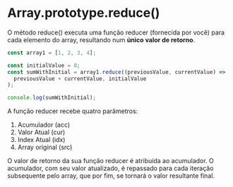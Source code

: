# Array.prototype.reduce()

O método reduce() executa uma função reducer (fornecida por você) para cada 
elemento do array, resultando num **único valor de retorno**.

```javascript
const array1 = [1, 2, 3, 4];

const initialValue = 0;
const sumWithInitial = array1.reduce((previousValue, currentValue) => 
  previousValue + currentValue, initialValue
);

console.log(sumWithInitial);
```

A função reducer recebe quatro parâmetros:

1. Acumulador (acc)
2. Valor Atual (cur)
3. Index Atual (idx)
4. Array original (src)

O valor de retorno da sua função reducer é atribuída ao acumulador. 
O acumulador, com seu valor atualizado, é repassado para cada iteração 
subsequente pelo array, que por fim, se tornará o valor resultante final.